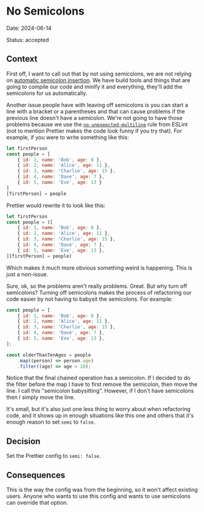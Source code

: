 # No Semicolons

Date: 2024-06-14

Status: accepted

## Context

First off, I want to call out that by not using semicolons, we are not relying
on
[automatic semicolon insertion](https://developer.mozilla.org/en-US/docs/Web/JavaScript/Reference/Lexical_grammar#automatic_semicolon_insertion).
We have build tools and things that are going to compile our code and minify it
and everything, they'll add the semicolons for us automatically.

Another issue people have with leaving off semicolons is you can start a line
with a bracket or a parentheses and that can cause problems if the previous line
doesn't have a semicolon. We're not going to have those problems because we use
the
[`no-unexpected-multiline`](https://eslint.org/docs/latest/rules/no-unexpected-multiline)
rule from ESLint (not to mention Prettier makes the code look funny if you try
that). For example, if you were to write something like this:

<!-- prettier-ignore -->
```js
let firstPerson
const people = [
	{ id: 1, name: 'Bob', age: 8 },
	{ id: 2, name: 'Alice', age: 11 },
	{ id: 3, name: 'Charlie', age: 15 },
	{ id: 4, name: 'Dave', age: 7 },
	{ id: 5, name: 'Eve', age: 13 }
]
[firstPerson] = people
```

Prettier would rewrite it to look like this:

```js
let firstPerson
const people = ([
	{ id: 1, name: 'Bob', age: 8 },
	{ id: 2, name: 'Alice', age: 11 },
	{ id: 3, name: 'Charlie', age: 15 },
	{ id: 4, name: 'Dave', age: 7 },
	{ id: 5, name: 'Eve', age: 13 },
][firstPerson] = people)
```

Which makes it much more obvious something weird is happening. This is just a
non-issue.

Sure, ok, so the problems aren't really problems. Great. But why turn off
semicolons? Turning off semicolons makes the process of refactoring our code
easier by not having to babysit the semicolons. For example:

<!-- prettier-ignore -->
```js
const people = [
	{ id: 1, name: 'Bob', age: 8 },
	{ id: 2, name: 'Alice', age: 11 },
	{ id: 3, name: 'Charlie', age: 15 },
	{ id: 4, name: 'Dave', age: 7 },
	{ id: 5, name: 'Eve', age: 13 },
];

const olderThanTenAges = people
	.map((person) => person.age)
	.filter((age) => age > 10);
```

Notice that the final chained operation has a semicolon. If I decided to do the
filter before the map I have to first remove the semicolon, then move the line.
I call this "semicolon babysitting". However, if I don't have semicolons then I
simply move the line.

It's small, but it's also just one less thing to worry about when refactoring
code, and it shows up in enough situations like this one and others that it's
enough reason to set `semi` to `false`.

## Decision

Set the Prettier config to `semi: false`.

## Consequences

This is the way the config was from the beginning, so it won't affect existing
users. Anyone who wants to use this config and wants to use semicolons can
override that option.
